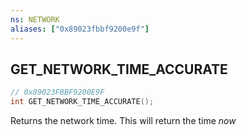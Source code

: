 ```yaml
---
ns: NETWORK
aliases: ["0x89023fbbf9200e9f"]
---
```

## GET_NETWORK_TIME_ACCURATE

```c
// 0x89023FBBF9200E9F
int GET_NETWORK_TIME_ACCURATE();
```

Returns the network time. This will return the time *now*

